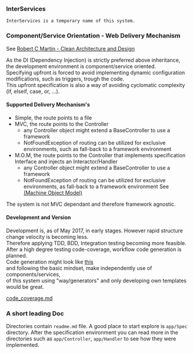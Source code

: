 ### InterServices 

`InterServices is a temporary name of this system.`

### Component/Service Orientation - Web Delivery Mechanism 
See [Robert C Martin - Clean Architecture and Design](https://www.youtube.com/watch?v=Nsjsiz2A9mg)   

As the DI (Dependency Injection) is strictly preferred above inheritance,  
the development environment is component/service oriented.  
Specifying upfront is forced to avoid implementing dynamic configuration
modifications, such as triggers, trough the code.  
This upfront specification is also a way of avoiding cyclomatic complexity (if, elseif, case, or, ...).

#### Supported Delivery Mechanism's
+ Simple, the route points to a file
+ MVC, the route points to the Controller
   + any Controller object might extend a BaseController to use a framework
   + NotFoundException of routing can be utilized for exclusive environments, such as fall-back to a framework environment
+ M.O.M, the route points to the Controller that implements specification Interface and injects an Interactor/Handler 
   + any Controller object might extend a BaseController to use a framework
   + NotFoundException of routing can be utilized for exclusive environments, as fall-back to a framework environment
See [(Machine Object Model)](http://webist.nl/articles/machine-object-model.md)
 

The system is not MVC dependant and therefore framework agnostic.  

#### Development and Version 
Development is, as of May 2017, in early stages. 
However rapid structure change velocity is becoming less.  
Therefore applying TDD, BDD, Integration testing becoming more feasible.  
After a high degree testing code-coverage, workflow code generation is planned.  
Code generation might look like [this](https://dl.dropboxusercontent.com/u/774859/Work/Laravel-4-Generators/Get-Started-With-Laravel-Custom-Generators.mp4)   
and following the basic mindset, make independently use of components/services,  
of this system using "way/generators" and only developing own templates would be great.

[code_coverage.md](code_coverage.md)

### A short leading Doc
Directories contain `readme.md` file.
A good place to start explore is `app/Spec` directory.
After the specification environment you can read more in the directories such as `app/Controller`, `app/Handler`
to see how they were implemented.  


  

